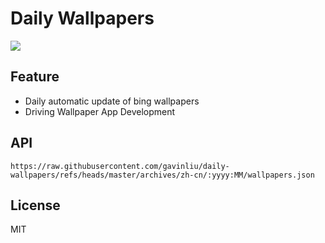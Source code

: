 # Daily Wallpapers
  
![](https://www.bing.com/th?id=OHR.MinnesotaWaters_ZH-CN6078521418_UHD.jpg)

## Feature

- Daily automatic update of bing wallpapers
- Driving Wallpaper App Development

## API

```
https://raw.githubusercontent.com/gavinliu/daily-wallpapers/refs/heads/master/archives/zh-cn/:yyyy:MM/wallpapers.json
```

## License

MIT
  